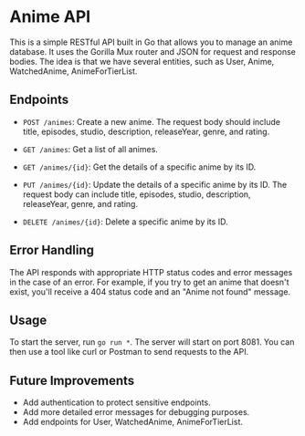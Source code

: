 # Anime API

This is a simple RESTful API built in Go that allows you to manage an anime database. It uses the Gorilla Mux router and JSON for request and response bodies. The idea is that we have several entities, such as User, Anime, WatchedAnime, AnimeForTierList.

## Endpoints

- `POST /animes`: Create a new anime. The request body should include title, episodes, studio, description, releaseYear, genre, and rating.

- `GET /animes`: Get a list of all animes.

- `GET /animes/{id}`: Get the details of a specific anime by its ID.

- `PUT /animes/{id}`: Update the details of a specific anime by its ID. The request body can include title, episodes, studio, description, releaseYear, genre, and rating.

- `DELETE /animes/{id}`: Delete a specific anime by its ID.

## Error Handling

The API responds with appropriate HTTP status codes and error messages in the case of an error. For example, if you try to get an anime that doesn't exist, you'll receive a 404 status code and an "Anime not found" message.

## Usage

To start the server, run `go run *`. The server will start on port 8081. You can then use a tool like curl or Postman to send requests to the API.

## Future Improvements

- Add authentication to protect sensitive endpoints.
- Add more detailed error messages for debugging purposes.
- Add endpoints for User, WatchedAnime, AnimeForTierList.
